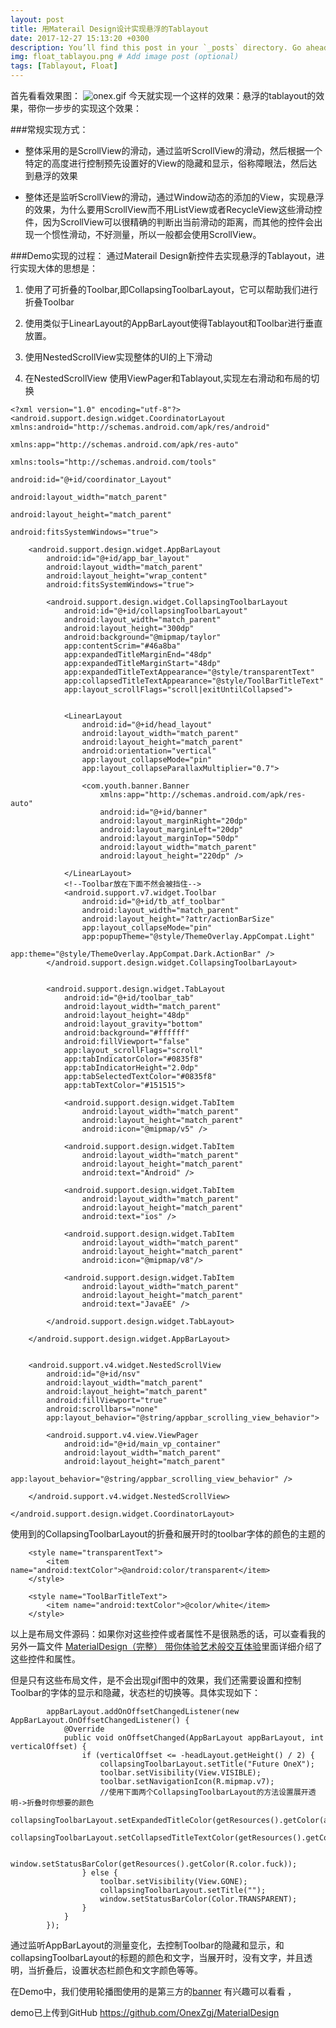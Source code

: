 ```yaml
---
layout: post
title: 用Materail Design设计实现悬浮的Tablayout
date: 2017-12-27 15:13:20 +0300
description: You’ll find this post in your `_posts` directory. Go ahead and edit it and re-build the site to see your changes. # Add post description (optional)
img: float_tablayou.png # Add image post (optional)
tags: [Tablayout, Float]
---
```

首先看看效果图：
![onex.gif](http://upload-images.jianshu.io/upload_images/5249989-ee168e845126dc42.gif?imageMogr2/auto-orient/strip%7CimageView2/2/w/1240)
今天就实现一个这样的效果：悬浮的tablayout的效果，带你一步步的实现这个效果：

###常规实现方式：
- 整体采用的是ScrollView的滑动，通过监听ScrollView的滑动，然后根据一个特定的高度进行控制预先设置好的View的隐藏和显示，俗称障眼法，然后达到悬浮的效果

- 整体还是监听ScrollView的滑动，通过Window动态的添加的View，实现悬浮的效果，为什么要用ScrollView而不用ListView或者RecycleView这些滑动控件，因为ScrollView可以很精确的判断出当前滑动的距离，而其他的控件会出现一个惯性滑动，不好测量，所以一般都会使用ScrollView。

###Demo实现的过程：
通过Materail Design新控件去实现悬浮的Tablayout，进行实现大体的思想是：
1. 使用了可折叠的Toolbar,即CollapsingToolbarLayout，它可以帮助我们进行折叠Toolbar

2. 使用类似于LinearLayout的AppBarLayout使得Tablayout和Toolbar进行垂直放置。

3. 使用NestedScrollView实现整体的UI的上下滑动

4. 在NestedScrollView 使用ViewPager和Tablayout,实现左右滑动和布局的切换

```
<?xml version="1.0" encoding="utf-8"?>
<android.support.design.widget.CoordinatorLayout xmlns:android="http://schemas.android.com/apk/res/android"
                                                 xmlns:app="http://schemas.android.com/apk/res-auto"
                                                 xmlns:tools="http://schemas.android.com/tools"
                                                 android:id="@+id/coordinator_Layout"
                                                 android:layout_width="match_parent"
                                                 android:layout_height="match_parent" 
                                                 android:fitsSystemWindows="true">

    <android.support.design.widget.AppBarLayout
        android:id="@+id/app_bar_layout"
        android:layout_width="match_parent"
        android:layout_height="wrap_content"
        android:fitsSystemWindows="true">

        <android.support.design.widget.CollapsingToolbarLayout
            android:id="@+id/collapsingToolbarLayout"
            android:layout_width="match_parent"
            android:layout_height="300dp"
            android:background="@mipmap/taylor"
            app:contentScrim="#46a8ba"
            app:expandedTitleMarginEnd="48dp"
            app:expandedTitleMarginStart="48dp"
            app:expandedTitleTextAppearance="@style/transparentText"
            app:collapsedTitleTextAppearance="@style/ToolBarTitleText"
            app:layout_scrollFlags="scroll|exitUntilCollapsed">
            

            <LinearLayout
                android:id="@+id/head_layout"
                android:layout_width="match_parent"
                android:layout_height="match_parent"
                android:orientation="vertical"
                app:layout_collapseMode="pin"
                app:layout_collapseParallaxMultiplier="0.7">

                <com.youth.banner.Banner
                    xmlns:app="http://schemas.android.com/apk/res-auto"
                    android:id="@+id/banner"
                    android:layout_marginRight="20dp"
                    android:layout_marginLeft="20dp"
                    android:layout_marginTop="50dp"
                    android:layout_width="match_parent"
                    android:layout_height="220dp" />

            </LinearLayout>
            <!--Toolbar放在下面不然会被挡住-->
            <android.support.v7.widget.Toolbar
                android:id="@+id/tb_atf_toolbar"
                android:layout_width="match_parent"
                android:layout_height="?attr/actionBarSize"
                app:layout_collapseMode="pin"
                app:popupTheme="@style/ThemeOverlay.AppCompat.Light"
                app:theme="@style/ThemeOverlay.AppCompat.Dark.ActionBar" />
        </android.support.design.widget.CollapsingToolbarLayout>


        <android.support.design.widget.TabLayout
            android:id="@+id/toolbar_tab"
            android:layout_width="match_parent"
            android:layout_height="48dp"
            android:layout_gravity="bottom"
            android:background="#ffffff"
            android:fillViewport="false"
            app:layout_scrollFlags="scroll"
            app:tabIndicatorColor="#0835f8"
            app:tabIndicatorHeight="2.0dp"
            app:tabSelectedTextColor="#0835f8"
            app:tabTextColor="#151515">

            <android.support.design.widget.TabItem
                android:layout_width="match_parent"
                android:layout_height="match_parent"
                android:icon="@mipmap/v5" />
   
            <android.support.design.widget.TabItem
                android:layout_width="match_parent"
                android:layout_height="match_parent"
                android:text="Android" />

            <android.support.design.widget.TabItem
                android:layout_width="match_parent"
                android:layout_height="match_parent"
                android:text="ios" />

            <android.support.design.widget.TabItem
                android:layout_width="match_parent"
                android:layout_height="match_parent"
                android:icon="@mipmap/v8"/>

            <android.support.design.widget.TabItem
                android:layout_width="match_parent"
                android:layout_height="match_parent"
                android:text="JavaEE" />
            
        </android.support.design.widget.TabLayout>

    </android.support.design.widget.AppBarLayout>


    <android.support.v4.widget.NestedScrollView
        android:id="@+id/nsv"
        android:layout_width="match_parent"
        android:layout_height="match_parent"
        android:fillViewport="true"
        android:scrollbars="none"
        app:layout_behavior="@string/appbar_scrolling_view_behavior">

        <android.support.v4.view.ViewPager
            android:id="@+id/main_vp_container"
            android:layout_width="match_parent"
            android:layout_height="match_parent"
            app:layout_behavior="@string/appbar_scrolling_view_behavior" />

    </android.support.v4.widget.NestedScrollView>

</android.support.design.widget.CoordinatorLayout>

```
使用到的CollapsingToolbarLayout的折叠和展开时的toolbar字体的颜色的主题的
```
    <style name="transparentText">
        <item name="android:textColor">@android:color/transparent</item>
    </style>

    <style name="ToolBarTitleText">
        <item name="android:textColor">@color/white</item>
    </style>
```

以上是布局文件源码：如果你对这些控件或者属性不是很熟悉的话，可以查看我的另外一篇文件 [MaterialDesign（完整） 带你体验艺术般交互体验]( https://www.jianshu.com/p/c3fb5e2b1c80)里面详细介绍了这些控件和属性。

但是只有这些布局文件，是不会出现gif图中的效果，我们还需要设置和控制Toolbar的字体的显示和隐藏，状态栏的切换等。具体实现如下：
```
        appBarLayout.addOnOffsetChangedListener(new AppBarLayout.OnOffsetChangedListener() {
            @Override
            public void onOffsetChanged(AppBarLayout appBarLayout, int verticalOffset) {
                if (verticalOffset <= -headLayout.getHeight() / 2) {
                    collapsingToolbarLayout.setTitle("Future OneX");
                    toolbar.setVisibility(View.VISIBLE);
                    toolbar.setNavigationIcon(R.mipmap.v7);
                    //使用下面两个CollapsingToolbarLayout的方法设置展开透明->折叠时你想要的颜色
                    collapsingToolbarLayout.setExpandedTitleColor(getResources().getColor(android.R.color.transparent));
                    collapsingToolbarLayout.setCollapsedTitleTextColor(getResources().getColor(R.color.white));

                    window.setStatusBarColor(getResources().getColor(R.color.fuck));
                } else {
                    toolbar.setVisibility(View.GONE);
                    collapsingToolbarLayout.setTitle("");
                    window.setStatusBarColor(Color.TRANSPARENT);
                }
            }
        });
```
通过监听AppBarLayout的测量变化，去控制Toolbar的隐藏和显示，和collapsingToolbarLayout的标题的颜色和文字，当展开时，没有文字，并且透明，当折叠后，设置状态栏颜色和文字颜色等等。

在Demo中，我们使用轮播图使用的是第三方的[banner](https://github.com/youth5201314/banner) 有兴趣可以看看 ，


demo已上传到GitHub https://github.com/OnexZgj/MaterialDesign
